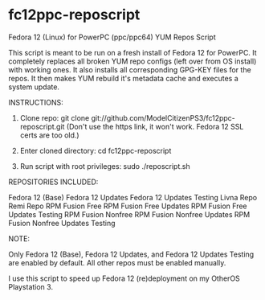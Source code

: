 # fc12ppc-reposcript

Fedora 12 (Linux) for PowerPC (ppc/ppc64) YUM Repos Script

This script is meant to be run on a fresh install of Fedora 12 for PowerPC.
It completely replaces all broken YUM repo configs (left over from OS install) with working ones.
It also installs all corresponding GPG-KEY files for the repos.
It then makes YUM rebuild it's metadata cache and executes a system update.

INSTRUCTIONS:

1. Clone repo: git clone git://github.com/ModelCitizenPS3/fc12ppc-reposcript.git
   (Don't use the https link, it won't work. Fedora 12 SSL certs are too old.)

2. Enter cloned directory: cd fc12ppc-reposcript

3. Run script with root privileges: sudo ./reposcript.sh


REPOSITORIES INCLUDED:

Fedora 12 (Base)
Fedora 12 Updates
Fedora 12 Updates Testing
Livna Repo
Remi Repo
RPM Fusion Free
RPM Fusion Free Updates
RPM Fusion Free Updates Testing
RPM Fusion Nonfree
RPM Fusion Nonfree Updates
RPM Fusion Nonfree Updates Testing


NOTE:

Only Fedora 12 (Base), Fedora 12 Updates, and Fedora 12 Updates Testing are enabled by default.
All other repos must be enabled manually.

I use this script to speed up Fedora 12 (re)deployment on my OtherOS Playstation 3.


